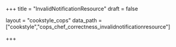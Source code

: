 +++
title = "InvalidNotificationResource"
draft = false

layout = "cookstyle_cops"
data_path = ["cookstyle","cops_chef_correctness_invalidnotificationresource"]

+++

<!-- The content of this page is automatically generated from the
cops_chef_correctness_invalidnotificationresource.yml file in github.com/chef/cookstyle/blob/main/docs-chef-io/data/cookstyle/. -->
